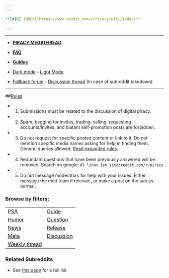 ```yaml
---
---

**[WIKI INDEX](https://www.reddit.com/r/Piracy/wiki/index)**

---
```

---

* **[PIRACY MEGATHREAD](https://www.reddit.com/r/Piracy/wiki/megathread)**

* **[FAQ](https://www.reddit.com/r/piracy/wiki/faq)**

* **[Guides](https://www.reddit.com/r/piracy/wiki/guides)**

* [Dark mode](https://nm.reddit.com/r/piracy#icon-night) - [Light Mode](https://www.reddit.com/r/piracy#icon-day)
* [Fallback forum](https://raddle.me/f/Piracy) - [Discussion thread](https://www.reddit.com/r/Piracy/comments/b2fte3/the_fallback/) (In case of subreddit takedown)

---

##[Rules](https://www.reddit.com/r/Piracy/wiki/piracy_rules)
* 1. Submissions must be related to the discussion of digital piracy.
* 2. Spam, begging for invites, trading, selling, requesting accounts/invites, and blatant self-promotion posts are forbidden.  
* 3. Do not request for specific pirated content or link to it. Do not mention specific media names asking for help in finding them. General queries allowed. [Read expanded rules.](https://www.reddit.com/r/Piracy/wiki/piracy_rules)
* 4. Redundant questions that have been previously answered will be removed. Search on google: `dl linux iso site:reddit.com/r/piracy`
* 5. Do not message moderators for help with your issues. Either message the mod team if relevant, or make a post on the sub as normal.


### Browse by filters:

| | |
|-|-|
[PSA](http://bit.ly/PSA_flair)|[Guide](http://bit.ly/Guide_flair)
[Humor](http://bit.ly/Humor_flair)|[Question](http://bit.ly/Question_flair)
[News](http://bit.ly/News_flair)|[Release](http://bit.ly/release_flair)
[Meta](http://bit.ly/meta_flair)|[Discussion](http://bit.ly/discussion_flair)
[Weekly thread](http://bit.ly/weekly_new)|

### Related Subreddits

* See [this page](https://www.reddit.com/r/Piracy/wiki/megathread/related_subreddits) for a full list

&nbsp;